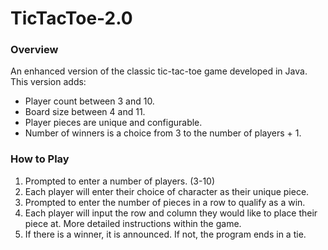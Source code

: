 # TicTacToe-2.0

### Overview

An enhanced version of the classic tic-tac-toe game developed in Java. This version adds:
- Player count between 3 and 10.
- Board size between 4 and 11.
- Player pieces are unique and configurable.
- Number of winners is a choice from 3 to the number of players + 1.

### How to Play

1. Prompted to enter a number of players. (3-10)
2. Each player will enter their choice of character as their unique piece.
3. Prompted to enter the number of pieces in a row to qualify as a win.
4. Each player will input the row and column they would like to place their piece at.
      More detailed instructions within the game.
6. If there is a winner, it is announced. If not, the program ends in a tie.
